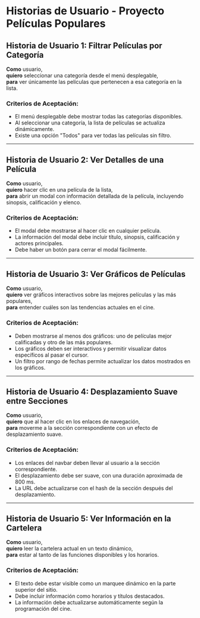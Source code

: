 # Historias de Usuario - Proyecto Películas Populares

## Historia de Usuario 1: Filtrar Películas por Categoría
**Como** usuario,  
**quiero** seleccionar una categoría desde el menú desplegable,  
**para** ver únicamente las películas que pertenecen a esa categoría en la lista.

### Criterios de Aceptación:
- El menú desplegable debe mostrar todas las categorías disponibles.
- Al seleccionar una categoría, la lista de películas se actualiza dinámicamente.
- Existe una opción "Todos" para ver todas las películas sin filtro.

---

## Historia de Usuario 2: Ver Detalles de una Película
**Como** usuario,  
**quiero** hacer clic en una película de la lista,  
**para** abrir un modal con información detallada de la película, incluyendo sinopsis, calificación y elenco.

### Criterios de Aceptación:
- El modal debe mostrarse al hacer clic en cualquier película.
- La información del modal debe incluir título, sinopsis, calificación y actores principales.
- Debe haber un botón para cerrar el modal fácilmente.

---

## Historia de Usuario 3: Ver Gráficos de Películas
**Como** usuario,  
**quiero** ver gráficos interactivos sobre las mejores películas y las más populares,  
**para** entender cuáles son las tendencias actuales en el cine.

### Criterios de Aceptación:
- Deben mostrarse al menos dos gráficos: uno de películas mejor calificadas y otro de las más populares.
- Los gráficos deben ser interactivos y permitir visualizar datos específicos al pasar el cursor.
- Un filtro por rango de fechas permite actualizar los datos mostrados en los gráficos.

---

## Historia de Usuario 4: Desplazamiento Suave entre Secciones
**Como** usuario,  
**quiero** que al hacer clic en los enlaces de navegación,  
**para** moverme a la sección correspondiente con un efecto de desplazamiento suave.

### Criterios de Aceptación:
- Los enlaces del navbar deben llevar al usuario a la sección correspondiente.
- El desplazamiento debe ser suave, con una duración aproximada de 800 ms.
- La URL debe actualizarse con el hash de la sección después del desplazamiento.

---

## Historia de Usuario 5: Ver Información en la Cartelera
**Como** usuario,  
**quiero** leer la cartelera actual en un texto dinámico,  
**para** estar al tanto de las funciones disponibles y los horarios.

### Criterios de Aceptación:
- El texto debe estar visible como un marquee dinámico en la parte superior del sitio.
- Debe incluir información como horarios y títulos destacados.
- La información debe actualizarse automáticamente según la programación del cine.

